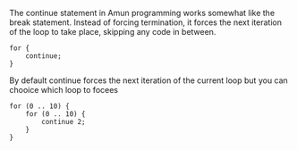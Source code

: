 The continue statement in Amun programming works somewhat like the break statement. Instead of forcing termination, it forces the next iteration of the loop to take place, skipping any code in between.

```
for {
    continue;
}
```

By default continue forces the next iteration of the current loop but you can chooice which loop to focees

```
for (0 .. 10) {
    for (0 .. 10) {
        continue 2;
    }
}
```